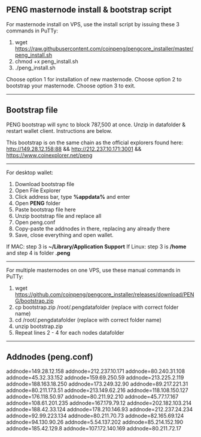 PENG masternode install & bootstrap script
----

For masternode install on VPS, use the install script by issuing these 3 commands in PuTTy:
1. wget https://raw.githubusercontent.com/coinpeng/pengcore_installer/master/peng_install.sh
2. chmod +x peng_install.sh
3. ./peng_install.sh

Choose option 1 for installation of new masternode.
Choose option 2 to bootstrap your masternode.
Choose option 3 to exit.

----

Bootstrap file
-----

PENG bootstrap will sync to block 787,500 at once.
Unzip in datafolder & restart wallet client. Instructions are below.

This bootstrap is on the same chain as the official explorers found here: 
http://149.28.12.158:88 && http://212.237.10.171:3001 && https://www.coinexplorer.net/peng

----

For desktop wallet:
1. Download bootstrap file
2. Open File Explorer
3. Click address bar, type **%appdata%** and enter
4. Open **PENG** folder
5. Paste bootstrap file here
6. Unzip bootstrap file and replace all
7. Open peng.conf
8. Copy-paste the addnodes in there, replacing any already there
9. Save, close everything and open wallet.

If MAC: step 3 is **~/Library/Application Support**
If Linux: step 3 is **/home** and step 4 is folder **.peng**

----

For multiple masternodes on one VPS, use these manual commands in PuTTy:
1. wget https://github.com/coinpeng/pengcore_installer/releases/download/PENG/bootstrap.zip
2. cp bootstrap.zip /root/.pengdatafolder      (replace with correct folder name) 
3. cd /root/.pengdatafolder                            (replace with correct folder name) 
4. unzip bootstrap.zip
5. Repeat lines 2 - 4 for each nodes datafolder

----

Addnodes (peng.conf)
----

addnode=149.28.12.158
addnode=212.237.10.171
addnode=80.240.31.108
addnode=45.32.33.152
addnode=159.69.250.59
addnode=213.225.2.119
addnode=188.163.18.250
addnode=173.249.32.90
addnode=89.217.221.31
addnode=80.211.173.51
addnode=213.149.62.216
addnode=118.108.150.127
addnode=176.118.50.97
addnode=80.211.92.210
addnode=45.77.17.167
addnode=108.61.201.235
addnode=167.179.79.12
addnode=202.182.103.214
addnode=188.42.33.124
addnode=178.210.146.93
addnode=212.237.24.234
addnode=92.99.223.134
addnode=80.211.70.73
addnode=82.165.69.124
addnode=94.130.90.26
addnode=5.54.137.202
addnode=85.214.152.190
addnode=185.42.129.8
addnode=107.172.140.169
addnode=80.211.72.17
